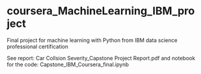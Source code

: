 # coursera_MachineLearning_IBM_project
Final project for machine learning with Python from IBM data science professional certification


See report: Car Collsion Severity_Capstone Project Report.pdf
and notebook for the code: Capstone_IBM_Coursera_final.ipynb
